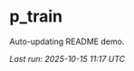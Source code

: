 # p_train

Auto-updating README demo.

<!--START_SECTION:status-->
_Last run: 2025-10-15 11:17 UTC_
<!--END_SECTION:status-->























































































































































































































































































































































































































































































































































































































































































































































































































































































































































































































































































































































































































































































































